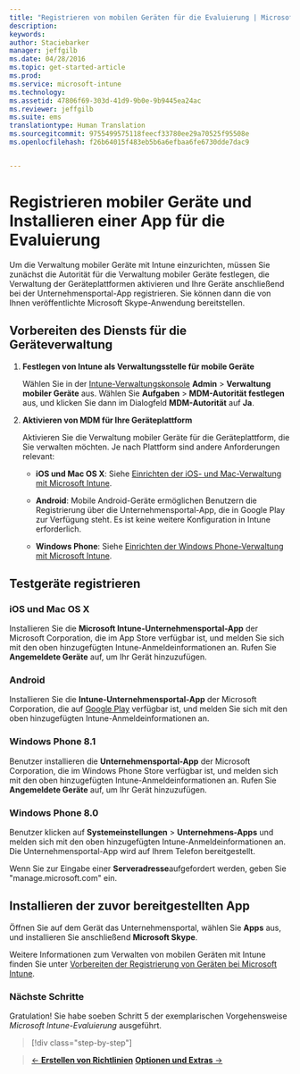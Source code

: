 ```yaml
---
title: "Registrieren von mobilen Geräten für die Evaluierung | Microsoft Intune"
description: 
keywords: 
author: Staciebarker
manager: jeffgilb
ms.date: 04/28/2016
ms.topic: get-started-article
ms.prod: 
ms.service: microsoft-intune
ms.technology: 
ms.assetid: 47806f69-303d-41d9-9b0e-9b9445ea24ac
ms.reviewer: jeffgilb
ms.suite: ems
translationtype: Human Translation
ms.sourcegitcommit: 9755499575118feecf33780ee29a70525f95508e
ms.openlocfilehash: f26b64015f483eb5b6a6efbaa6fe6730dde7dac9


---
```


# Registrieren mobiler Geräte und Installieren einer App für die Evaluierung
Um die Verwaltung mobiler Geräte mit Intune einzurichten, müssen Sie zunächst die Autorität für die Verwaltung mobiler Geräte festlegen, die Verwaltung der Geräteplattformen aktivieren und Ihre Geräte anschließend bei der Unternehmensportal-App registrieren. Sie können dann die von Ihnen veröffentlichte Microsoft Skype-Anwendung bereitstellen.

## Vorbereiten des Diensts für die Geräteverwaltung

1.  **Festlegen von Intune als Verwaltungsstelle für mobile Geräte**

    Wählen Sie in der [Intune-Verwaltungskonsole](https://manage.microsoft.com/) **Admin** &gt; **Verwaltung mobiler Geräte** aus. Wählen Sie **Aufgaben** > **MDM-Autorität festlegen** aus, und klicken Sie dann im Dialogfeld **MDM-Autorität** auf **Ja**.

2.  **Aktivieren von MDM für Ihre Geräteplattform**

    Aktivieren Sie die Verwaltung mobiler Geräte für die Geräteplattform, die Sie verwalten möchten. Je nach Plattform sind andere Anforderungen relevant:

    -   **iOS und Mac OS X**: Siehe [Einrichten der iOS- und Mac-Verwaltung mit Microsoft Intune](/Intune/Deploy-Use/set-up-ios-and-mac-management-with-microsoft-intune).

    -   **Android**: Mobile Android-Geräte ermöglichen Benutzern die Registrierung über die Unternehmensportal-App, die in Google Play zur Verfügung steht. Es ist keine weitere Konfiguration in Intune erforderlich.

    -   **Windows Phone**: Siehe [Einrichten der Windows Phone-Verwaltung mit Microsoft Intune](/Intune/Deploy-Use/set-up-windows-phone-management-with-microsoft-intune).

## Testgeräte registrieren

### iOS und Mac OS X
Installieren Sie die **Microsoft Intune-Unternehmensportal-App** der Microsoft Corporation, die im App Store verfügbar ist, und melden Sie sich mit den oben hinzugefügten Intune-Anmeldeinformationen an. Rufen Sie **Angemeldete Geräte** auf, um Ihr Gerät hinzuzufügen.

### Android
Installieren Sie die **Intune-Unternehmensportal-App** der Microsoft Corporation, die auf [Google Play](http://go.microsoft.com/fwlink/p/?LinkId=386612) verfügbar ist, und melden Sie sich mit den oben hinzugefügten Intune-Anmeldeinformationen an.

### Windows Phone 8.1
Benutzer installieren die **Unternehmensportal-App** der Microsoft Corporation, die im Windows Phone Store verfügbar ist, und melden sich mit den oben hinzugefügten Intune-Anmeldeinformationen an.  Rufen Sie **Angemeldete Geräte** auf, um Ihr Gerät hinzuzufügen.

 ### Windows Phone 8.0
 Benutzer klicken auf **Systemeinstellungen** &gt; **Unternehmens-Apps** und melden sich mit den oben hinzugefügten Intune-Anmeldeinformationen an. Die Unternehmensportal-App wird auf Ihrem Telefon bereitgestellt.

Wenn Sie zur Eingabe einer **Serveradresse**aufgefordert werden, geben Sie "manage.microsoft.com" ein.


## Installieren der zuvor bereitgestellten App
Öffnen Sie auf dem Gerät das Unternehmensportal, wählen Sie **Apps** aus, und installieren Sie anschließend **Microsoft Skype**.

Weitere Informationen zum Verwalten von mobilen Geräten mit Intune finden Sie unter [Vorbereiten der Registrierung von Geräten bei Microsoft Intune](/Intune/deploy-use/get-ready-to-enroll-devices-in-microsoft-intune).

### Nächste Schritte
Gratulation! Sie habe soeben Schritt 5 der exemplarischen Vorgehensweise *Microsoft Intune-Evaluierung* ausgeführt.

>[!div class="step-by-step"]

>[&larr; **Erstellen von Richtlinien**](.\get-started-with-a-30-day-trial-of-microsoft-intune-step-4.md)    [**Optionen und Extras** &rarr;](.\get-started-with-a-30-day-trial-of-microsoft-intune-step-6.md)  



<!--HONumber=Jun16_HO4-->


